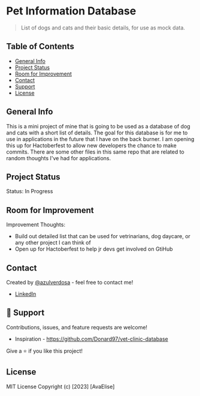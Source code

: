 # Pet Information Database

> List of dogs and cats and their basic details, for use as mock data.

## Table of Contents

- [General Info](#general-information)
- [Project Status](#project-status)
- [Room for Improvement](#room-for-improvement)
- [Contact](#contact)
- [Support](#🤝-support)
- [License](#license)

## General Info

This is a mini project of mine that is going to be used as a database of dog and cats with a short list of details. The goal for this database is for me to use in applications in the future that I have on the back burner. I am opening this up for Hactoberfest to allow new developers the chance to make commits. There are some other files in this same repo that are related to random thoughts I've had for applications.

## Project Status

Status: In Progress

## Room for Improvement

Improvement Thoughts:

- Build out detailed list that can be used for vetrinarians, dog daycare, or any other project I can think of
- Open up for Hactoberfest to help jr devs get involved on GtiHub

## Contact

Created by [@azulverdosa](ellemocambo@gmail.com) - feel free to contact me!

- [LinkedIn](https://www.linkedin.com/in/avatorre/ 'linked')

## 🤝 Support

Contributions, issues, and feature requests are welcome!
- Inspiration - https://github.com/Donard97/vet-clinic-database

Give a ⭐️ if you like this project!

## License

MIT License Copyright (c) [2023] [AvaElise]
